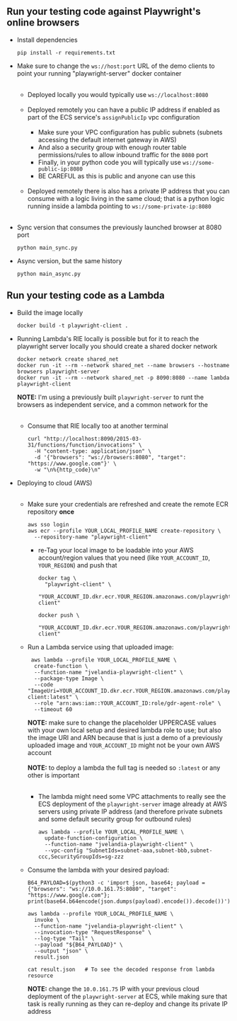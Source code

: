 

## Run your testing code against Playwright's online browsers

* Install dependencies
    ```shell
    pip install -r requirements.txt
    ```

* Make sure to change the `ws://host:port` URL of the demo clients
to point your running "playwright-server" docker container
<br></br>
  * Deployed locally you would typically use `ws://localhost:8080`
<br></br>
  * Deployed remotely you can have a public IP address if enabled as part
  of the ECS service's `assignPublicIp` vpc configuration
<br></br>
    * Make sure your VPC configuration has public subnets (subnets accessing
    the default internet gateway in AWS)
    * And also a security group with enough router table permissions/rules
    to allow inbound traffic for the `8080` port
    * Finally, in your python code you will typically use `ws://some-public-ip:8080`
    * BE CAREFUL as this is public and anyone can use this
<br></br>
  * Deployed remotely there is also has a private IP address that you can
  consume with a logic living in the same cloud; that is a python logic
  running inside a lambda pointing to `ws://some-private-ip:8080`
<br></br>

* Sync version that consumes the previously launched browser at 8080 port
    ```shell
    python main_sync.py
    ```

* Async version, but the same history
    ```shell
    python main_async.py
    ```


## Run your testing code as a Lambda

* Build the image locally
    ```shell
    docker build -t playwright-client .
    ```

* Running Lambda's RIE locally is possible but for it to reach the
playwright server locally you should create a shared docker network
  ```shell
  docker network create shared_net
  docker run -it --rm --network shared_net --name browsers --hostname browsers playwright-server
  docker run -it --rm --network shared_net -p 8090:8080 --name lambda playwright-client
  ```
  **NOTE:** I'm using a previously built `playwright-server` to runt the browsers
  as independent service, and a common network for the 
<br></br>

  * Consume that RIE locally too at another terminal
    ```shell
    curl "http://localhost:8090/2015-03-31/functions/function/invocations" \
      -H "content-type: application/json" \
      -d '{"browsers": "ws://browsers:8080", "target": "https://www.google.com"}' \
      -w "\n%{http_code}\n"
    ```

* Deploying to cloud (AWS)
<br></br>

  * Make sure your credentials are refreshed and create the remote ECR
  repository **once**
    ```shell
    aws sso login
    aws ecr --profile YOUR_LOCAL_PROFILE_NAME create-repository \
      --repository-name "playwright-client"
    ```

    * re-Tag your local image to be loadable into your AWS account/region
    values that you need (like `YOUR_ACCOUNT_ID`, `YOUR_REGION`) and push that
      ```shell
      docker tag \
        "playwright-client" \
        "YOUR_ACCOUNT_ID.dkr.ecr.YOUR_REGION.amazonaws.com/playwright-client"
    
      docker push \
        "YOUR_ACCOUNT_ID.dkr.ecr.YOUR_REGION.amazonaws.com/playwright-client"
      ```
    
  * Run a Lambda service using that uploaded image:
    ```shell
     aws lambda --profile YOUR_LOCAL_PROFILE_NAME \
      create-function \
      --function-name "jvelandia-playwright-client" \
      --package-type Image \
      --code "ImageUri=YOUR_ACCOUNT_ID.dkr.ecr.YOUR_REGION.amazonaws.com/playwright-client:latest" \
      --role "arn:aws:iam::YOUR_ACCOUNT_ID:role/gdr-agent-role" \
      --timeout 60 
    ```
    **NOTE:** make sure to change the placeholder UPPERCASE values with your
    own local setup and desired lambda role to use;
    but also the image URI and ARN because that is just a demo of a previously
    uploaded image and `YOUR_ACCOUNT_ID` might not be your own AWS account
<br></br>
    **NOTE:** to deploy a lambda the full tag is needed so `:latest` or
    any other is important
<br></br>

    * The lambda might need some VPC attachments to really see the ECS
    deployment of the `playwright-server` image already at AWS servers
    using private IP address (and therefore private subnets and some
    default security group for outbound rules)
      ```shell
      aws lambda --profile YOUR_LOCAL_PROFILE_NAME \
        update-function-configuration \
        --function-name "jvelandia-playwright-client" \
        --vpc-config "SubnetIds=subnet-aaa,subnet-bbb,subnet-ccc,SecurityGroupIds=sg-zzz
      ```

  * Consume the lambda with your desired payload:
    ```shell
    B64_PAYLOAD=$(python3 -c 'import json, base64; payload = {"browsers": "ws://10.0.161.75:8080", "target": "https://www.google.com"}; print(base64.b64encode(json.dumps(payload).encode()).decode())')
    
    aws lambda --profile YOUR_LOCAL_PROFILE_NAME \
      invoke \
      --function-name "jvelandia-playwright-client" \
      --invocation-type "RequestResponse" \
      --log-type "Tail" \
      --payload "${B64_PAYLOAD}" \
      --output "json" \
      result.json
    
    cat result.json   # To see the decoded response from lambda resource
    ```
    **NOTE:** change the `10.0.161.75` IP with your previous cloud deployment
    of the `playwright-server` at ECS, while making sure that task is really
    running as they can re-deploy and change its private IP address
<br></br>
